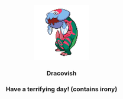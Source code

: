 <p align="center">
    <img src="https://raw.githubusercontent.com/PokeAPI/sprites/master/sprites/pokemon/882.png" width="150" height="150">
</p>
<h3 align="center"> <b>Dracovish</b></h3>
<h3 align="center">Have a terrifying day! (contains irony)</h3>
